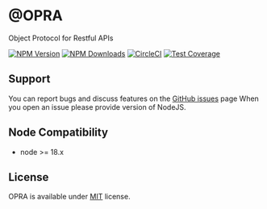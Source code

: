 # @OPRA
Object Protocol for Restful APIs

[![NPM Version][npm-image]][npm-url]
[![NPM Downloads][downloads-image]][downloads-url]
[![CircleCI][circleci-image]][circleci-url]
[![Test Coverage][coveralls-image]][coveralls-url]

## Support
You can report bugs and discuss features on the [GitHub issues](https://github.com/panates/postgresql-client/issues) page
When you open an issue please provide version of NodeJS.

## Node Compatibility
- node >= 18.x


## License
OPRA is available under [MIT](LICENSE) license.


[npm-image]: https://img.shields.io/npm/v/@opra/core.svg
[npm-url]: https://npmjs.org/package/@opra/core
[circleci-image]: https://dl.circleci.com/status-badge/img/gh/oprajs/opra/tree/master.svg?style=shield
[circleci-url]: https://dl.circleci.com/status-badge/redirect/gh/oprajs/opra/tree/master
[coveralls-image]: https://coveralls.io/repos/github/oprajs/opra/badge.svg?branch=master
[coveralls-url]: https://coveralls.io/github/oprajs/opra?branch=master
[downloads-image]: https://img.shields.io/npm/dm/@opra/core.svg
[downloads-url]: https://npmjs.org/package/@opra/core

